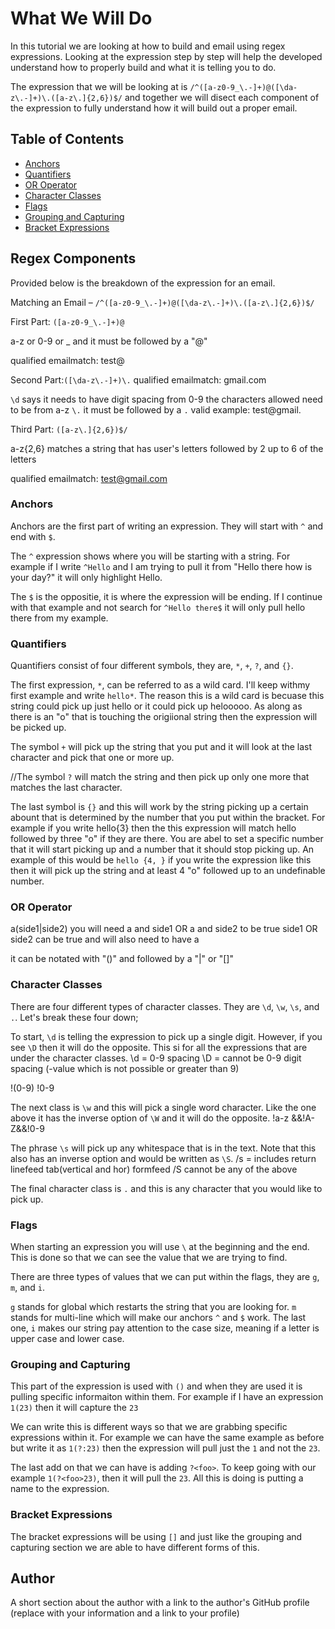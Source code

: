 # What We Will Do

In this tutorial we are looking at how to build and email using regex expressions. Looking at the expression step by step will help the developed understand how to properly build and what it is telling you to do. 

The expression that we will be looking at is `/^([a-z0-9_\.-]+)@([\da-z\.-]+)\.([a-z\.]{2,6})$/` and together we will disect each component of the expression to fully understand how it will build out a proper email. 


## Table of Contents

- [Anchors](#anchors)
- [Quantifiers](#quantifiers)
- [OR Operator](#or-operator)
- [Character Classes](#character-classes)
- [Flags](#flags)
- [Grouping and Capturing](#grouping-and-capturing)
- [Bracket Expressions](#bracket-expressions)


## Regex Components
Provided below is the breakdown of the expression for an email.

Matching an Email – `/^([a-z0-9_\.-]+)@([\da-z\.-]+)\.([a-z\.]{2,6})$/`

First Part: `([a-z0-9_\.-]+)@`

a-z or 0-9 or _
and it must be followed by a  "@"

qualified emailmatch: test@

Second Part:`([\da-z\.-]+)\.` qualified emailmatch: gmail.com

`\d` says it needs to have digit spacing from 0-9
the characters allowed need to be from a-z
`\.` it must be followed by a `.`
valid example: test@gmail.

Third Part: `([a-z\.]{2,6})$/`

a-z{2,6}  matches a string that has user's letters followed by 2 up to 6 of the letters

qualified emailmatch: test@gmail.com


### Anchors
Anchors are the first part of writing an expression. They will start with `^` and end with `$`. 

The `^` expression shows where you will be starting with a string. For example if I write `^Hello` and I am trying to pull it from "Hello there how is your day?" it will only highlight Hello. 

The `$` is the oppositie, it is where the expression will be ending. If I continue with that example and not search for `^Hello there$` it will only pull hello there from my example. 

### Quantifiers
Quantifiers consist of four different symbols, they are, `*`, `+`, `?`, and `{}`. 

The first expression, `*`, can be referred to as a wild card. I'll keep withmy first example and write `hello*`. The reason this is a wild card is becuase this string could pick up just hello or it could pick up helooooo. As along as there is an "o" that is touching the origiional string then the expression will be picked up.

The symbol `+` will pick up the string that you put and it will look at the last character and pick that one or more up. 

//The symbol `?` will match the string and then pick up only one more that matches the last character. 

The last symbol is `{}` and this will work by the string picking up a certain abount that is determined by the number that you put within the bracket. For example if you write hello{3} then the this expression will match hello followed by three "o" if they are there. You are abel to set a specific number that it will start picking up and a number that it should stop picking up. An example of this would be `hello {4, }` if you write the expression like this then it will pick up the string and at least 4 "o" followed up to an undefinable number. 

### OR Operator
a(side1|side2) 
you will need a and side1 OR a and side2 to be true
side1 OR side2 can be true and will also need to have a

it can be notated with "()" and followed by a "|" or "[]"

### Character Classes
There are four different types of character classes. They are `\d`, `\w`, `\s`, and `.`. Let's break these four down;

To start, `\d` is telling the expression to pick up a single digit. However, if you see `\D` then it will do the opposite. This si for all the expressions that are under the character classes. 
\d = 0-9 spacing
\D = cannot be 0-9 digit spacing (-value which is not possible or greater than 9)

!(0-9)
!0-9

The next class is `\w` and this will pick a single word character. Like the one above it has the inverse option of `\W` and it will do the opposite. 
!a-z &&!A-Z&&!0-9

The phrase `\s` will pick up any whitespace that is in the text. Note that this also has an inverse option and would be written as `\S`. 
/s = includes  return linefeed tab(vertical and hor) formfeed
/S cannot be any of the above

The final character class is `.` and this is any character that you would like to pick up. 

### Flags
When starting an expression you will use `\` at the beginning and the end. This is done so that we can see the value that we are trying to find. 

There are three types of values that we can put within the flags, they are `g`, `m`, and  `i`. 

`g` stands for global which restarts the string that you are looking for. `m` stands for multi-line which will make our anchors `^` and `$` work. The last one, `i` makes our string pay attention to the case size, meaning if a letter is upper case and lower case. 

### Grouping and Capturing

This part of the expression is used with `()` and when they are used it is pulling specific informaiton within them. For example if I have an expression `1(23)` then it will capture the `23`

We can write this is different ways so that we are grabbing specific expressions within it. For example we can have the same example as before but write it as `1(?:23)` then the expression will pull just the `1` and not the `23`. 

The last add on that we can have is adding `?<foo>`. To keep going with our example `1(?<foo>23)`, then it will pull the `23`. All this is doing is putting a name to the expression. 

### Bracket Expressions
The bracket expressions will be using `[]` and just like the grouping and capturing section we are able to have different forms of this. 

## Author

A short section about the author with a link to the author's GitHub profile (replace with your information and a link to your profile)
